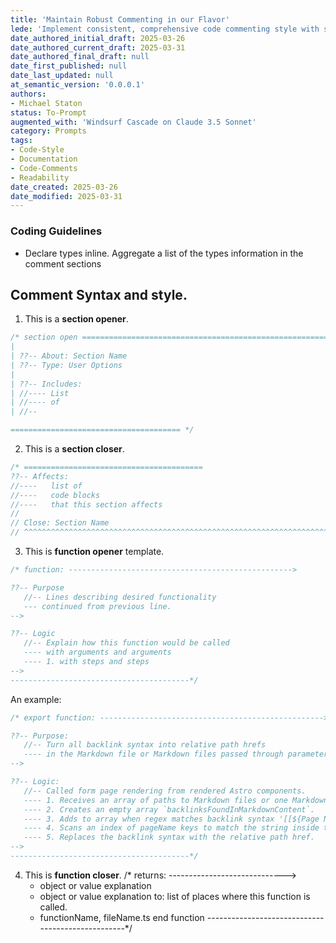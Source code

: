 ```yaml
---
title: 'Maintain Robust Commenting in our Flavor'
lede: 'Implement consistent, comprehensive code commenting style with section openers and detailed function documentation'
date_authored_initial_draft: 2025-03-26
date_authored_current_draft: 2025-03-31
date_authored_final_draft: null
date_first_published: null
date_last_updated: null
at_semantic_version: '0.0.0.1'
authors: 
- Michael Staton
status: To-Prompt
augmented_with: 'Windsurf Cascade on Claude 3.5 Sonnet'
category: Prompts
tags:
- Code-Style
- Documentation
- Code-Comments
- Readability
date_created: 2025-03-26
date_modified: 2025-03-31
---
```


### Coding Guidelines

- Declare types inline. Aggregate a list of the types information in the comment sections

## Comment Syntax and style. 

1. This is a **section opener**. 
```javascript
/* section open ==============================================================
|
| ??-- About: Section Name
| ??-- Type: User Options
|
| ??-- Includes: 
| //---- List  
| //---- of   
| //--

====================================== */
```
2. This is a **section closer**. 

```javascript
/* ========================================
??-- Affects: 
//----   list of 
//----   code blocks 
//----   that this section affects
// 
// Close: Section Name
// ^^^^^^^^^^^^^^^^^^^^^^^^^^^^^^^^^^^^^^^^^^^^^^^^^^^^^^^^^^^^^^^^^^^^^*/
```

3. This is **function opener** template.
```javascript
/* function: -------------------------------------------------->

??-- Purpose
   //-- Lines describing desired functionality
   --- continued from previous line.
-->

??-- Logic
   //-- Explain how this function would be called
   ---- with arguments and arguments
   ---- 1. with steps and steps
-->
----------------------------------------*/
```

An example:
```javascript
/* export function: -------------------------------------------------->

??-- Purpose:
   //-- Turn all backlink syntax into relative path hrefs 
   ---- in the Markdown file or Markdown files passed through parameters.
-->

??-- Logic:
   //-- Called form page rendering from rendered Astro components. 
   ---- 1. Receives an array of paths to Markdown files or one Markdown file. 
   ---- 2. Creates an empty array `backlinksFoundInMarkdownContent`.
   ---- 3. Adds to array when regex matches backlink syntax '[[${Page Name]]' 
   ---- 4. Scans an index of pageName keys to match the string inside the square brackets. 
   ---- 5. Replaces the backlink syntax with the relative path href. 
-->
----------------------------------------*/
```

4. This is **function closer**.
/* returns: ----------------------------->
      - object or value explanation
      - object or value explanation
   to:
      list of places where this function is called. 
      - functionName, fileName.ts
end function --------------------------------------------------*/
